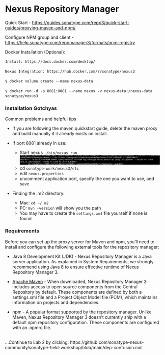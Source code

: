 # Nexus Repository Manager

Quick Start - https://guides.sonatype.com/repo3/quick-start-guides/proxying-maven-and-npm/

Configure NPM group and client - https://help.sonatype.com/repomanager3/formats/npm-registry

Docker Installation (Optional):

```
Install: https://docs.docker.com/desktop/

Nexus Integration: https://hub.docker.com/r/sonatype/nexus3

$ docker volume create --name nexus-data

$ docker run -d -p 8081:8081 --name nexus -v nexus-data:/nexus-data sonatype/nexus3
```


### Installation Gotchyas
Common problems and helpful tips


- If you are following the maven quickstart guide, delete the maven proxy and build manually if it already exists on install.



- If port 8081 already in use:
  - Start nexus `./bin/nexus run`
![Repo Port Error](images/repo_port.png)
  - cd `sonatype-work/nexus3/etc`
  - edit `nexus.properties`
  - uncomment application port, specify the one you want to use, and save



- Finding the .m2 directory:
  - Mac: `cd ~/.m2`
  - PC: `mvn -version` will show you the path
  - You may have to create the `settings.xml` file yourself if none is found




### Requirements

Before you can set up the proxy server for Maven and npm, you’ll need to install and configure the following external tools for the repository manager:

- Java 8 Development Kit (JDK) - Nexus Repository Manager is a Java server application. As explained in System Requirements, we strongly recommend using Java 8 to ensure effective runtime of Nexus Repository Manager 3.

- [Apache Maven](https://maven.apache.org/download.cgi) - When downloaded, Nexus Repository Manager 3 includes access to open source components from the Central Repository by default. These components are defined by both a settings.xml file and a Project Object Model file (POM), which maintains information on projects and dependencies.

- [npm](https://www.npmjs.com/get-npm) - A popular format supported by the repository manager. Unlike Maven, Nexus Repository Manager 3 doesn’t currently ship with a default npm repository configuration. These components are configured with an .npmrc file.



<br>
...Continue to Lab 2 by clicking: https://github.com/sonatype-nexus-community/sonatype-field-workshop/blob/main/dep-confusion.md
